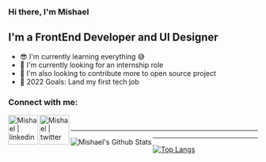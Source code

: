### Hi there, I'm Mishael

## I'm a FrontEnd Developer and UI Designer
- 😎 I'm currently learning everything 😅
- 🤩 I'm currently looking for an internship role
- 🥰 I'm also looking to contribute more to open source project
- 🤑 2022 Goals: Land my first tech job

### Connect with me:

[<img align="left" alt="Mishael | linkedin" width="60px" src="https://camo.githubusercontent.com/1598532a3542326fff0ea5e0481f39287c1a1a201b07b4fff95c5ecd6a30553e/68747470733a2f2f696d672e736869656c64732e696f2f62616467652f4c696e6b6564496e2d2532333030373742352e7376673f267374796c653d666c61742d737175617265266c6f676f3d6c696e6b6564696e266c6f676f436f6c6f723d7768697465" />][linkedin]
[<img align="left" alt="Mishael | twitter" width="60px" src="https://camo.githubusercontent.com/d7cb1dd1cb1934a60f80c33b839975af5ce9e376a967b26e14290801ba30eda4/68747470733a2f2f696d672e736869656c64732e696f2f62616467652f547769747465722d2532333144413146322e7376673f267374796c653d666c61742d737175617265266c6f676f3d74776974746572266c6f676f436f6c6f723d7768697465" />][twitter]

<br />

---
<img align="left" alt="Mishael's Github Stats" src="https://github-readme-stats.vercel.app/api?username=mishael1-d&show_icons=true&hide_border=true"/>

---
[![Top Langs](https://github-readme-stats.vercel.app/api/top-langs/?username=mishael1-d)](https://github.com/anuraghazra/github-readme-stats)

[linkedin]: https://linkedin.com/in/mishael-dada
[twitter]: https://twitter.com/Dada_Mishael

